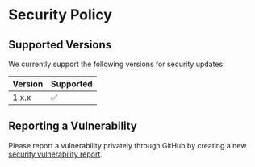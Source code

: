 # Security Policy

## Supported Versions

We currently support the following versions for security updates:

| Version | Supported          |
| ------- | ------------------ |
| 1.x.x   | :white_check_mark: |

## Reporting a Vulnerability

Please report a vulnerability privately through GitHub by creating a new [security vulnerability report](https://github.com/carolinaisslaying/geonet/security/advisories/new).
